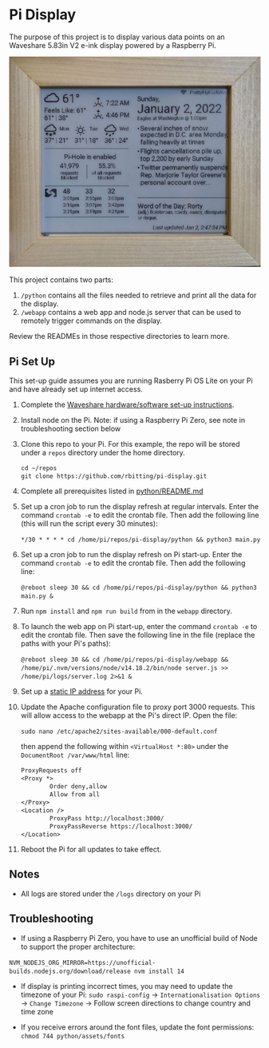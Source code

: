 # Pi Display

The purpose of this project is to display various data points on an Waveshare 5.83in V2 e-ink display powered by a Raspberry Pi.

![Photo of the Pi display displaying all data](python/assets/pi-display.jpg)

This project contains two parts:

1. `/python` contains all the files needed to retrieve and print all the data for the display.
1. `/webapp` contains a web app and node.js server that can be used to remotely trigger commands on the display.

Review the READMEs in those respective directories to learn more.

## Pi Set Up

This set-up guide assumes you are running Rasberry Pi OS Lite on your Pi and have already set up internet access.

1. Complete the [Waveshare hardware/software set-up instructions](https://www.waveshare.com/wiki/5.83inch_e-Paper_HAT).

1. Install node on the Pi. Note: if using a Raspberry Pi Zero, see note in troubleshooting section below

1. Clone this repo to your Pi. For this example, the repo will be stored under a `repos` directory under the home directory.

    ```
    cd ~/repos
    git clone https://github.com/rbitting/pi-display.git
    ```

1. Complete all prerequisites listed in [python/README.md](python/README.md#Prerequisites)

1. Set up a cron job to run the display refresh at regular intervals. Enter the command `crontab -e` to edit the crontab file. Then add the following line (this will run the script every 30 minutes):

    ```*/30 * * * * cd /home/pi/repos/pi-display/python && python3 main.py```

1. Set up a cron job to run the display refresh on Pi start-up. Enter the command `crontab -e` to edit the crontab file. Then add the following line:

    ```@reboot sleep 30 && cd /home/pi/repos/pi-display/python && python3 main.py &```

1. Run `npm install` and `npm run build` from in the `webapp` directory.

1. To launch the web app on Pi start-up, enter the command `crontab -e` to edit the crontab file. Then save the following line in the file (replace the paths with your Pi's paths):

    ```@reboot sleep 30 && cd /home/pi/repos/pi-display/webapp && /home/pi/.nvm/versions/node/v14.18.2/bin/node server.js >> /home/pi/logs/server.log 2>&1 &```

1. Set up a [static IP address](https://thepihut.com/blogs/raspberry-pi-tutorials/how-to-give-your-raspberry-pi-a-static-ip-address-update) for your Pi.

1. Update the Apache configuration file to proxy port 3000 requests. This will allow access to the webapp at the Pi's direct IP. Open the file:

    ```sudo nano /etc/apache2/sites-available/000-default.conf```
    
    then append the following within `<VirtualHost *:80>` under the `DocumentRoot /var/www/html` line:

    ```
    ProxyRequests off
    <Proxy *>
            Order deny,allow
            Allow from all
    </Proxy>
    <Location />
            ProxyPass http://localhost:3000/
            ProxyPassReverse https://localhost:3000/
    </Location>
    ```

1. Reboot the Pi for all updates to take effect.

## Notes

* All logs are stored under the `/logs` directory on your Pi

## Troubleshooting

* If using a Raspberry Pi Zero, you have to use an unofficial build of Node to support the proper architecture:

```NVM_NODEJS_ORG_MIRROR=https://unofficial-builds.nodejs.org/download/release nvm install 14```

* If display is printing incorrect times, you may need to update the timezone of your Pi: `sudo raspi-config` -> `Internationalisation Options` -> `Change Timezone` -> Follow screen directions to change country and time zone

* If you receive errors around the font files, update the font permissions: `chmod 744 python/assets/fonts`